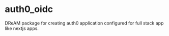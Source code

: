 # auth0_oidc

DReAM package for creating auth0 application configured for full stack app like nextjs apps.
